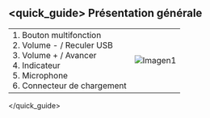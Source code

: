 ## <quick_guide> Présentation générale

|  |  |
|:-------|:-------|
|1. Bouton multifonction   <br> 2. Volume - / Reculer  USB<br> 3.	Volume + / Avancer   <br> 4.	Indicateur <br> 5.	Microphone  <br> 6.	Connecteur de chargement|![Imagen1](http://static.energysistem.com/images/manuals/39581/53288ceb7a70f.jpg)|
</quick_guide>
